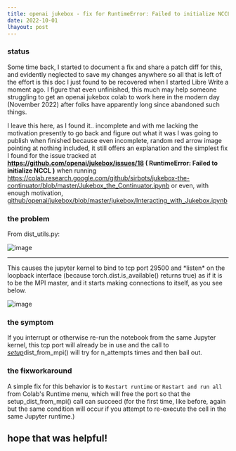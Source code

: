 ```yaml
---
title: openai jukebox - fix for RuntimeError: Failed to initialize NCCL
date: 2022-10-01
lhayout: post
---
```



### status

Some time back, I started to document a fix and share a patch diff for this, and evidently neglected to save my changes anywhere so all that is left of the effort is this doc I just found to be recovered when I started Libre Write a moment ago. I figure that even unfinished, this much may help someone struggling to get an openai jukebox colab to work here in the modern day (November 2022) after folks have apparently long since abandoned such things. 

I leave this here, as I found it.. incomplete and with me lacking the motivation presently to go back and figure out what it was I was going to publish when finished because even incomplete, random red arrow image pointing at nothing included, it still offers an explanation and the simplest fix I found for the issue tracked at <b>https://github.com/openai/jukebox/issues/18 ( RuntimeError: Failed to initialize NCCL )</b> when running <a href="https://colab.research.google.com/github/sirbots/jukebox-the-continuator/blob/master/Jukebox_the_Continuator.ipynb">https://colab.research.google.com/github/sirbots/jukebox-the-continuator/blob/master/Jukebox_the_Continuator.ipynb</a> or even, with enough motivation, <a href="https://colab.research.google.com/github/openai/jukebox/blob/master/jukebox/Interacting_with_Jukebox.ipynb">github/openai/jukebox/blob/master/jukebox/Interacting_with_Jukebox.ipynb</a>

### the problem

From dist_utils.py:

![image](https://github.com/user-attachments/assets/631e6f22-1592-46ba-a69b-d02adefb71e6)


<hr>
This causes the jupyter kernel to bind to tcp port 29500 and *listen* on the loopback interface (because torch.dist.is_available() returns true) as if it is to be the MPI master, and it starts making connections to itself, as you see below.

![image](https://github.com/user-attachments/assets/74f8fbfb-a947-4cf5-85be-5566e686a905)

### the symptom

If you interrupt or otherwise re-run the notebook from the same
Jupyter kernel, this tcp port will already be in use and the call to
_<u>setup_</u><span style="text-decoration: none">dist_from_mpi()
will try for n_attempts times and then bail out.</span></div>


### the <strike>fix</strike>workaround

A simple fix for this behavior is
to `Restart runtime` or `Restart and run all`
from Colab's Runtime menu, which will free the port so that 
the setup_dist_from_mpi() call can succeed (for the first time, like before, again but the same condition will occur if you attempt to re-execute the cell in the same Jupyter runtime.)


## hope that was helpful!
